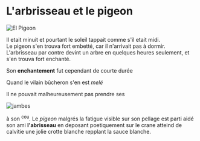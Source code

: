 # L'arbrisseau et le pigeon

![El Pigeon](https://lemagdesanimaux.ouest-france.fr/images/dossiers/2020-11/pigeon-biset-084252.jpg)

Il etait minuit et pourtant le soleil tappait comme s'il etait midi.   
Le pigeon s'en trouva fort embetté, car il n'arrivait pas à dormir.  
L'arbrisseau par contre devint un arbre en quelques heures seulement, et s'en trouva fort enchanté. 

Son **enchantement** fut cependant de courte durée

Quand le vilain bûcheron s'en est *melé*

Il ne pouvait malheureusement pas prendre ses 

![jambes](https://decathlondom.franceolympique.com/decathlondom/fichiers/pages/fiches_techniques/sante/muscles/images/muscles-membre-inferieur.jpg) 

à son <sup>cou</sup>.
Le *pigeon* malgrés la fatigue visible sur son pellage est parti aidé son ami **l'abrisseau** en deposant poetiquement sur le crane atteind de calvitie une jolie crotte blanche repplant la sauce blanche.
